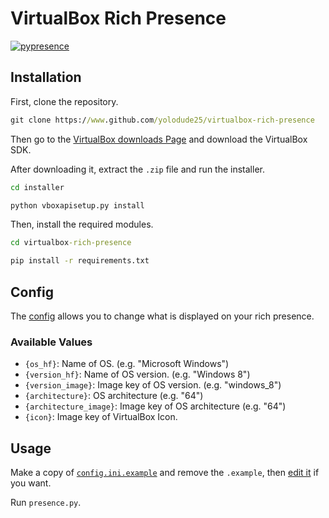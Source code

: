 # VirtualBox Rich Presence

[![pypresence](https://img.shields.io/badge/using-pypresence-00bb88.svg?style=for-the-badge&logo=discord&logoWidth=20)](https://github.com/qwertyquerty/pypresence)

## Installation

First, clone the repository.

```cmd
git clone https://www.github.com/yolodude25/virtualbox-rich-presence
```

Then go to the [VirtualBox downloads Page](https://www.virtualbox.org/wiki/Downloads) and download the VirtualBox SDK.

After downloading it, extract the `.zip` file and run the installer.

```cmd
cd installer
```

```cmd
python vboxapisetup.py install
```

Then, install the required modules.

```cmd
cd virtualbox-rich-presence
```

```cmd
pip install -r requirements.txt
```

## Config

The [config](config.ini.example) allows you to change what is displayed on your rich presence.

### Available Values

- `{os_hf}`: Name of OS. (e.g. "Microsoft Windows")
- `{version_hf}`: Name of OS version. (e.g. "Windows 8")
- `{version_image}`: Image key of OS version. (e.g. "windows_8")
- `{architecture}`: OS architecture (e.g. "64")
- `{architecture_image}`: Image key of OS architecture (e.g. "64")
- `{icon}`: Image key of VirtualBox Icon.

## Usage

Make a copy of [`config.ini.example`](config.ini.example) and remove the `.example`, then [edit it](#config) if you want.

Run `presence.py`.
